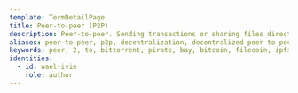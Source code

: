 ```yaml
---
template: TermDetailPage
title: Peer-to-peer (P2P)
description: Peer-to-peer. Sending transactions or sharing files directly between nodes in a decentralized system without depending on a centralized authority.
aliases: peer-to-peer, p2p, decentralization, decentralized peer to peer file sharing, decentralized peer-to-peer networks, peer-to-peer cryptocurrency blockchains, cardano p2p, cardano peer-to-peer network, filecoin, bittorrent
keywords: peer, 2, to, bittorrent, pirate, bay, bitcoin, filecoin, ipfs
identities:
  - id: wael-ivie
    role: author
---
```

